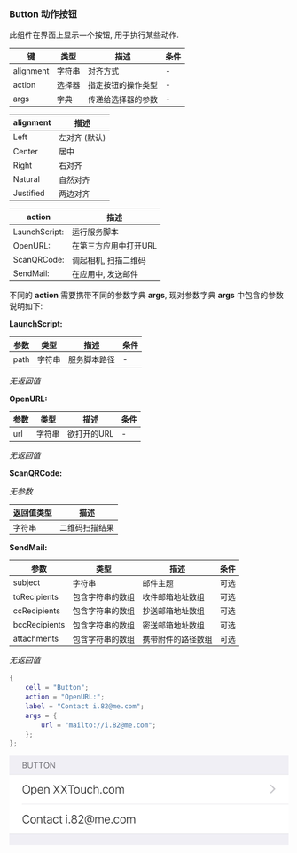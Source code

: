 ### Button 动作按钮

此组件在界面上显示一个按钮, 用于执行某些动作. 

|   键   |   类型   |   描述   |   条件   |
|--------|----------|----------|----------|
|alignment|字符串|对齐方式|\-|
|action|选择器|指定按钮的操作类型|\-|
|args|字典|传递给选择器的参数|\-|

| alignment | 描述 |
|--------|------|
|Left|左对齐 (默认)|
|Center|居中|
|Right|右对齐|
|Natural|自然对齐|
|Justified|两边对齐|

| action | 描述 |
|--------|------|
|LaunchScript:|运行服务脚本|
|OpenURL:|在第三方应用中打开URL|
|ScanQRCode:|调起相机, 扫描二维码|
|SendMail:|在应用中, 发送邮件|

不同的 **action** 需要携带不同的参数字典 **args**, 现对参数字典 **args** 中包含的参数说明如下: 

**LaunchScript:**

|  参数  |  类型  |  描述  |  条件  |
|------|--------|--------|--------|
|path|字符串|服务脚本路径|\-|

*无返回值*

**OpenURL:**

|  参数  |  类型  |  描述  |  条件  |
|------|--------|--------|--------|
|url|字符串|欲打开的URL|\-|

*无返回值*

**ScanQRCode:**

*无参数*

|   返回值类型   |   描述   |
|----------|----------|
|字符串|二维码扫描结果|

**SendMail:**

|  参数  |  类型  |  描述  |  条件  |
|------|--------|--------|--------|
|subject|字符串|邮件主题|可选|
|toRecipients|包含字符串的数组|收件邮箱地址数组|可选|
|ccRecipients|包含字符串的数组|抄送邮箱地址数组|可选|
|bccRecipients|包含字符串的数组|密送邮箱地址数组|可选|
|attachments|包含字符串的数组|携带附件的路径数组|可选|

*无返回值*


``` lua
{
    cell = "Button";
    action = "OpenURL:";
    label = "Contact i.82@me.com";
    args = {
        url = "mailto://i.82@me.com";
    };
};
```

![QQ20170914-191854.png-23kB](Button/QQ20170914-191854.png)
